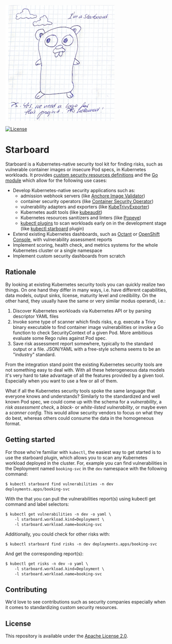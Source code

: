 ![Starboard](./docs/images/starboard-logo.png)

[![License][license-img]][license]

# Starboard

Starboard is a Kubernetes-native security tool kit for finding risks, such as vulnerable container images
or insecure Pod specs, in Kubernetes workloads. It provides [custom security resources definitions][k8s-security-crds]
and the [Go module][starboard-go-module] which allow for the following use cases:

- Develop Kubernetes-native security applications such as:
  - admission webhook servers (like [Anchore Image Validator][anchore-image-validator])
  - container security operators (like [Container Security Operator][container-security-operator])
  - vulnerability adapters and exporters (like [KubeTrivyExporter][kube-trivy-exporter])
  - Kubernetes audit tools (like [kubeaudit][kubeaudit])
  - Kubernetes resources sanitizers and linters (like [Popeye][popeye])
  - [kubectl plugins][kubectl-plugins] to scan workloads early on in the development stage
    (like [kubectl starboard][kubectl-starboard] plugin)
- Extend existing Kubernetes dashboards, such as [Octant][octant] or [OpenShift Console][openshift-console], with
  vulnerability assessment reports
- Implement scoring, health check, and metrics systems for the whole Kubernetes cluster or a single namespace
- Implement custom security dashboards from scratch

## Rationale

By looking at existing Kubernetes security tools you can quickly realize two things. On one hand they differ in many
ways, i.e. have different capabilities, data models, output sinks, license, maturity level and credibility.
On the other hand, they usually have the same or very similar modus operandi, i.e.:

1. Discover Kubernetes workloads via Kubernetes API or by parsing descriptor YAML files
2. Invoke some type of scanner which finds risks, e.g. execute a Trivy binary executable to find container image
   vulnerabilities or invoke a Go function to check SecurityContext of a given Pod. More ambitious evaluate some
   Rego rules against Pod spec.
3. Save risk assessment report somewhere, typically to the standard output or a file. JSON/YAML with a free-style schema
   seems to be an "industry" standard.

From the integration stand point the existing Kubernetes security tools are not something easy to deal with.
With all these heterogeneous data models it's very hard to take advantage of all the features provided by a given tool.
Especially when you want to use a few or all of them.

What if all the Kubernetes security tools spoke the same language that everyone knows and understands?
Similarly to the standardized and well known Pod spec, we could come up with the schema for a *vulnerability*,
a *risk assessment check*, a *black-* or *white-listed vulnerability*, or maybe even a *scanner config*.
This would allow security vendors to focus on what they do best, whereas others could consume the data in the
homogeneous format.

## Getting started

For those who're familiar with `kubectl`, the easiest way to get started is to use the starboard plugin, which allows you to
scan any Kubernetes workload deployed in the cluster. For, example you can find vulnerabilities in the
Deployment named `booking-svc` in the `dev` namespace with the following command:

```
$ kubectl starboard find vulnerabilities -n dev deployments.apps/booking-svc
```

With the that you can pull the vulnerabilities report(s) using kubectl get command and label selectors:

```
$ kubectl get vulnerabilities -n dev -o yaml \
    -l starboard.workload.kind=Deployment \
    -l starboard.workload.name=booking-svc
```

Additionally, you could check for other risks with:

```
$ kubectl starboard find risks -n dev deployments.apps/booking-svc
```

And get the corresponding report(s):

```
$ kubectl get risks -n dev -o yaml \
    -l starboard.workload.kind=Deployment \
    -l starboard.workload.name=booking-svc
```

## Contributing

We'd love to see contributions such as security companies especially when it comes to standardizing custom security resources.

## License

This repository is available under the [Apache License 2.0][license].

[license-img]: https://img.shields.io/github/license/aquasecurity/starboard.svg
[license]: https://github.com/aquasecurity/starboard/blob/master/LICENSE
[k8s-security-crds]: https://github.com/aquasecurity/k8s-security-crds
[starboard-go-module]: https://github.com/aquasecurity/kubectl-starboard/tree/master/pkg
[kubectl-starboard]: https://github.com/aquasecurity/kubectl-starboard/tree/master/cmd/kubectl-starboard
[starboard-octant-plugin]: https://github.com/aquasecurity/starboard-octant-plugin
[octant]: https://github.com/vmware-tanzu/octant
[anchore-image-validator]: https://github.com/banzaicloud/anchore-image-validator
[kube-trivy-exporter]: https://github.com/kaidotdev/kube-trivy-exporter
[container-security-operator]: https://github.com/quay/container-security-operator
[kubectl-plugins]: https://kubernetes.io/docs/tasks/extend-kubectl/kubectl-plugins/
[kubeaudit]: https://github.com/Shopify/kubeaudit
[openshift-console]: https://github.com/openshift/console
[popeye]: https://github.com/derailed/popeye
